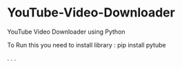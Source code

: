 # YouTube-Video-Downloader
YouTube Video Downloader using Python

To Run this you need to install library : 
pip install pytube

. . . 
